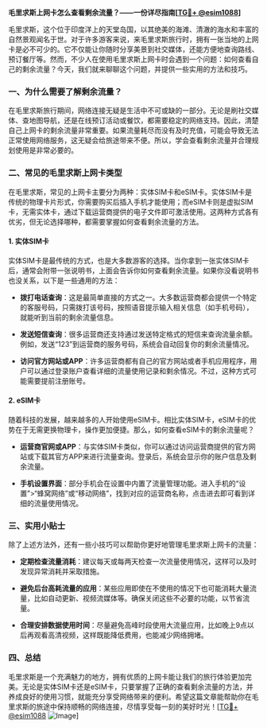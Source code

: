 **毛里求斯上网卡怎么查看剩余流量？——一份详尽指南[[TG💪+ @esim1088](https://t.me/s/esim1088)]**

毛里求斯，这个位于印度洋上的天堂岛国，以其绝美的海滩、清澈的海水和丰富的自然景观闻名于世。对于许多游客来说，来毛里求斯旅行时，拥有一张当地的上网卡是必不可少的。它不仅能让你随时分享美景到社交媒体，还能方便地查询路线、预订餐厅等。然而，不少人在使用毛里求斯上网卡时会遇到一个问题：如何查看自己的剩余流量？今天，我们就来聊聊这个问题，并提供一些实用的方法和技巧。

### **一、为什么需要了解剩余流量？**

在毛里求斯旅行期间，网络连接无疑是生活中不可或缺的一部分。无论是刷社交媒体、查地图导航，还是在线预订活动或餐饮，都需要稳定的网络支持。因此，清楚自己上网卡的剩余流量非常重要。如果流量耗尽而没有及时充值，可能会导致无法正常使用网络服务，这无疑会给旅途带来不便。所以，学会查看剩余流量并合理规划使用是非常必要的。

### **二、常见的毛里求斯上网卡类型**

在毛里求斯，常见的上网卡主要分为两种：实体SIM卡和eSIM卡。实体SIM卡是传统的物理卡片形式，你需要购买后插入手机才能使用；而eSIM卡则是虚拟SIM卡，无需实体卡，通过下载运营商提供的电子文件即可激活使用。这两种方式各有优劣，但无论选择哪种，都需要掌握如何查看剩余流量的方法。

#### **1. 实体SIM卡**

实体SIM卡是最传统的方式，也是大多数游客的选择。当你拿到一张实体SIM卡后，通常会附带一张说明书，上面会告诉你如何查看剩余流量。如果你没看说明书也没关系，以下是一些通用的方法：

- **拨打电话查询**：这是最简单直接的方式之一。大多数运营商都会提供一个特定的客服号码，只需拨打该号码，按照语音提示输入相关信息（如手机号码），就能听到当前的剩余流量信息。
  
- **发送短信查询**：很多运营商还支持通过发送特定格式的短信来查询流量余额。例如，发送“123”到运营商的服务号码，系统会自动回复你的剩余流量情况。

- **访问官方网站或APP**：许多运营商都有自己的官方网站或者手机应用程序，用户可以通过登录账户查看详细的流量使用记录和剩余情况。不过，这种方式可能需要提前注册账号。

#### **2. eSIM卡**

随着科技的发展，越来越多的人开始使用eSIM卡。相比实体SIM卡，eSIM卡的优势在于无需更换物理卡，操作更加便捷。那么，如何查看eSIM卡的剩余流量呢？

- **运营商官网或APP**：与实体SIM卡类似，你可以通过访问运营商提供的官方网站或下载其官方APP来进行流量查询。登录后，系统会显示你的账户信息及剩余流量。

- **手机设置界面**：部分手机会在设置中内置了流量管理功能。进入手机的“设置”>“蜂窝网络”或“移动网络”，找到对应的运营商名称，点击进去即可看到详细的流量使用情况。

### **三、实用小贴士**

除了上述方法外，还有一些小技巧可以帮助你更好地管理毛里求斯上网卡的流量：

- **定期检查流量消耗**：建议每天或每两天检查一次流量使用情况，这样可以及时发现异常消耗并采取措施。

- **避免后台高耗流量的应用**：某些应用即使在不使用的情况下也可能消耗大量流量，比如自动更新、视频流媒体等。确保关闭这些不必要的功能，以节省流量。

- **合理安排数据使用时间**：尽量避免高峰时段使用大流量应用，比如晚上9点以后再观看高清视频，这样既能降低费用，也能减少网络拥堵。

### **四、总结**

毛里求斯是一个充满魅力的地方，拥有优质的上网卡能让我们的旅行体验更加完美。无论是实体SIM卡还是eSIM卡，只要掌握了正确的查看剩余流量的方法，并养成良好的使用习惯，就能充分享受网络带来的便利。希望这篇文章能帮助你在毛里求斯的旅途中保持顺畅的网络连接，尽情享受每一刻的美好时光！[[TG💪+ @esim1088](https://t.me/s/esim1088) ![Image](https://i.postimg.cc/4NQfJmqS/Snipaste-2025-05-13-00-14-12.png)]